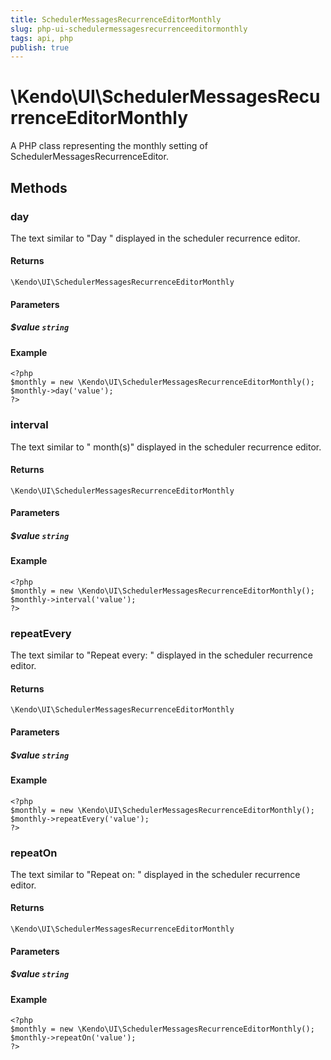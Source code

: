 ```yaml
---
title: SchedulerMessagesRecurrenceEditorMonthly
slug: php-ui-schedulermessagesrecurrenceeditormonthly
tags: api, php
publish: true
---
```


# \Kendo\UI\SchedulerMessagesRecurrenceEditorMonthly

A PHP class representing the monthly setting of SchedulerMessagesRecurrenceEditor.


## Methods

### day
The text similar to "Day " displayed in the scheduler recurrence editor.

#### Returns
`\Kendo\UI\SchedulerMessagesRecurrenceEditorMonthly`

#### Parameters

##### $value `string`



#### Example 
    <?php
    $monthly = new \Kendo\UI\SchedulerMessagesRecurrenceEditorMonthly();
    $monthly->day('value');
    ?>

### interval
The text similar to " month(s)" displayed in the scheduler recurrence editor.

#### Returns
`\Kendo\UI\SchedulerMessagesRecurrenceEditorMonthly`

#### Parameters

##### $value `string`



#### Example 
    <?php
    $monthly = new \Kendo\UI\SchedulerMessagesRecurrenceEditorMonthly();
    $monthly->interval('value');
    ?>

### repeatEvery
The text similar to "Repeat every: " displayed in the scheduler recurrence editor.

#### Returns
`\Kendo\UI\SchedulerMessagesRecurrenceEditorMonthly`

#### Parameters

##### $value `string`



#### Example 
    <?php
    $monthly = new \Kendo\UI\SchedulerMessagesRecurrenceEditorMonthly();
    $monthly->repeatEvery('value');
    ?>

### repeatOn
The text similar to "Repeat on: " displayed in the scheduler recurrence editor.

#### Returns
`\Kendo\UI\SchedulerMessagesRecurrenceEditorMonthly`

#### Parameters

##### $value `string`



#### Example 
    <?php
    $monthly = new \Kendo\UI\SchedulerMessagesRecurrenceEditorMonthly();
    $monthly->repeatOn('value');
    ?>

 
